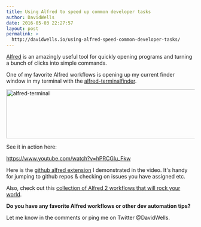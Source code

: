 ```yaml
---
title: Using Alfred to speed up common developer tasks
author: DavidWells
date: 2016-05-03 22:27:57
layout: post
permalink: >
  http://davidwells.io/using-alfred-speed-common-developer-tasks/
---
```


[Alfred](https://www.alfredapp.com) is an amazingly useful tool for quickly opening programs and turning a bunch of clicks into simple commands.

One of my favorite Alfred workflows is opening up my current finder window in my terminal with the [alfred-terminalfinder](https://github.com/LeEnno/alfred-terminalfinder).

<img src="https://s3-us-west-2.amazonaws.com/assets.davidwells.io/legacy/2016/05/alfred-terminal.jpg" alt="alfred-terminal" width="606" height="131" class="aligncenter size-full wp-image-5268" />

See it in action here:

https://www.youtube.com/watch?v=hPRCGlu_Fkw

Here is the [github alfred extension](https://github.com/gharlan/alfred-github-workflow) I demonstrated in the video. It's handy for jumping to github repos & checking on issues you have assigned etc.

Also, check out this [collection of Alfred 2 workflows that will rock your world](https://github.com/zenorocha/alfred-workflows).

**Do you have any favorite Alfred workflows or other dev automation tips?**

Let me know in the comments or ping me on Twitter @DavidWells.
